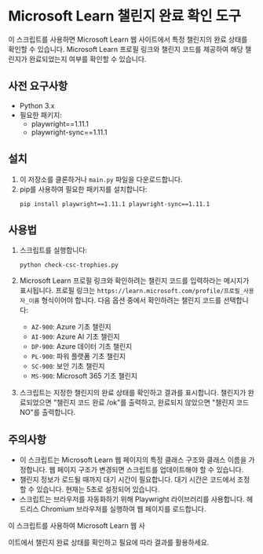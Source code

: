 # Microsoft Learn 챌린지 완료 확인 도구

이 스크립트를 사용하면 Microsoft Learn 웹 사이트에서 특정 챌린지의 완료 상태를 확인할 수 있습니다. Microsoft Learn 프로필 링크와 챌린지 코드를 제공하여 해당 챌린지가 완료되었는지 여부를 확인할 수 있습니다.

## 사전 요구사항

- Python 3.x
- 필요한 패키지:
  - playwright==1.11.1
  - playwright-sync==1.11.1

## 설치

1. 이 저장소를 클론하거나 `main.py` 파일을 다운로드합니다.
2. pip를 사용하여 필요한 패키지를 설치합니다:
   ```
   pip install playwright==1.11.1 playwright-sync==1.11.1
   ```

## 사용법

1. 스크립트를 실행합니다:
   ```
   python check-csc-trophies.py
   ```

2. Microsoft Learn 프로필 링크와 확인하려는 챌린지 코드를 입력하라는 메시지가 표시됩니다. 프로필 링크는 `https://learn.microsoft.com/profile/프로필_사용자_이름` 형식이어야 합니다. 다음 옵션 중에서 확인하려는 챌린지 코드를 선택합니다:
   - `AZ-900`: Azure 기초 챌린지
   - `AI-900`: Azure AI 기초 챌린지
   - `DP-900`: Azure 데이터 기초 챌린지
   - `PL-900`: 파워 플랫폼 기초 챌린지
   - `SC-900`: 보안 기초 챌린지
   - `MS-900`: Microsoft 365 기초 챌린지

3. 스크립트는 지정한 챌린지의 완료 상태를 확인하고 결과를 표시합니다. 챌린지가 완료되었으면 "챌린지 코드 완료 /ok"를 출력하고, 완료되지 않았으면 "챌린지 코드 NO"를 출력합니다.

## 주의사항

- 이 스크립트는 Microsoft Learn 웹 페이지의 특정 클래스 구조와 클래스 이름을 가정합니다. 웹 페이지 구조가 변경되면 스크립트를 업데이트해야 할 수 있습니다.
- 챌린지 정보가 로드될 때까지 대기 시간이 필요합니다. 대기 시간은 코드에서 조정할 수 있습니다. 현재는 5초로 설정되어 있습니다.
- 스크립트는 브라우저를 자동화하기 위해 Playwright 라이브러리를 사용합니다. 헤드리스 Chromium 브라우저를 실행하여 웹 페이지를 로드합니다.

이 스크립트를 사용하여 Microsoft Learn 웹 사

이트에서 챌린지 완료 상태를 확인하고 필요에 따라 결과를 활용하세요.
